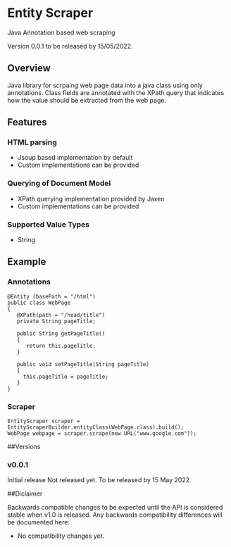 # Entity Scraper
Java Annotation based web scraping

Version 0.0.1 to be released by 15/05/2022.

## Overview
Java library for scrpaing web page data into a java class using only annotations. Class fields are annotated with the XPath query that indicates how the value should be extracted from the web page.

## Features

### HTML parsing
* Jsoup based implementation by default
* Custom implementations can be provided

### Querying of Document Model
* XPath querying implementation provided by Jaxen
* Custom implementations can be provided

### Supported Value Types
* String

## Example

### Annotations

    @Entity (basePath = "/html")
    public class WebPage 
    {
       @XPath(path = "/head/title")
       private String pageTitle;
       
       public String getPageTitle()
       {
          return this.pageTitle;
       }

       public void setPageTitle(String pageTitle)
       {
         this.pageTitle = pageTitle;
       }
    }

### Scraper

    EntityScraper scraper = EntityScraperBuilder.entityClass(WebPage.class).build();
    WebPage webpage = scraper.scrape(new URL("www.google.com"));

##Versions

### v0.0.1 
Initial release
Not released yet. To be released by 15 May 2022.

##Diclaimer

Backwards compatible changes to be expected until the API is considered stable when v1.0 is released. Any backwards compatibility differences will be documented here:
* No compatibility changes yet.